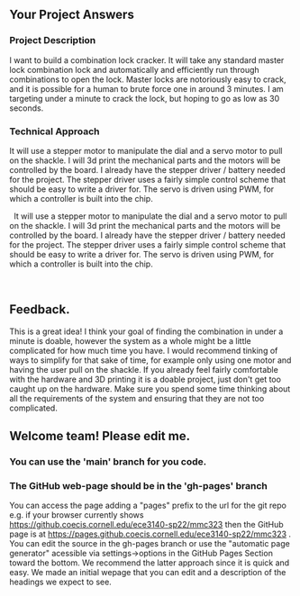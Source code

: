 ## Your Project Answers

### Project Description

I want to build a combination lock cracker. It will take any standard master lock combination lock and automatically and efficiently run through combinations to open the lock. Master locks are notoriously easy to crack, and it is possible for a human to brute force one in around 3 minutes. I am targeting under a minute to crack the lock, but hoping to go as low as 30 seconds. 
### Technical Approach

It will use a stepper motor to manipulate the dial and a servo motor to pull on the shackle. I will 3d print the mechanical parts and the motors will be controlled by the board. I already have the stepper driver / battery needed for the project. The stepper driver uses a fairly simple control scheme that should be easy to write a driver for. The servo is driven using PWM, for which a controller is built into the chip.

 
It will use a stepper motor to manipulate the dial and a servo motor to pull on the shackle. I will 3d print the mechanical parts and the motors will be controlled by the board. I already have the stepper driver / battery needed for the project. The stepper driver uses a fairly simple control scheme that should be easy to write a driver for. The servo is driven using PWM, for which a controller is built into the chip.

 

## Feedback.
This is a great idea! I think your goal of finding the combination in under a minute is doable, however the system as a whole might be a little complicated for how much time you have. I would recommend tinking of ways to simplify for that sake of time, for example only using one motor and having the user pull on the shackle. If you already feel fairly comfortable with the hardware and 3D printing it is a doable project, just don't get too caught up on the hardware. Make sure you spend some time thinking about all the requirements of the system and ensuring that they are not too complicated.
## Welcome team! Please edit me.
### You can use the 'main' branch for you code.
### The GitHub web-page should be in the 'gh-pages' branch
You can access the page adding a "pages" prefix to the url for the git repo e.g. if your browser currently shows https://github.coecis.cornell.edu/ece3140-sp22/mmc323 then the GitHub page is at https://pages.github.coecis.cornell.edu/ece3140-sp22/mmc323 . You can edit the source in the gh-pages branch or use the "automatic page generator" acessible via settings->options in the GitHub Pages Section toward the bottom. We recommend the latter approach since it is quick and easy. We made an initial wepage that you can edit and a description of the headings we expect to see.
